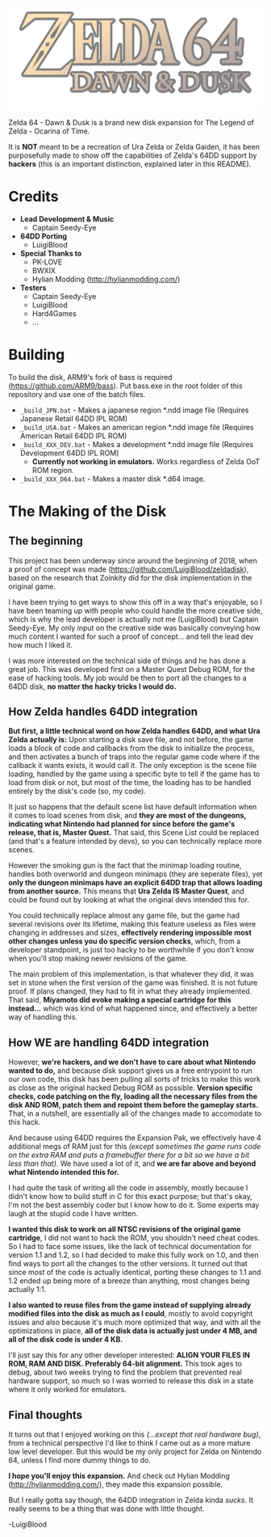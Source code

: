![Zelda 64 - Dawn &amp; Dusk](./images/64DD_Logo.png)

Zelda 64 - Dawn &amp; Dusk is a brand new disk expansion for The Legend of Zelda - Ocarina of Time.

It is **NOT** meant to be a recreation of Ura Zelda or Zelda Gaiden, it has been purposefully made to show off the capabilities of Zelda's 64DD support by **hackers** (this is an important distinction, explained later in this README).

# Credits
 * **Lead Development & Music**
   * Captain Seedy-Eye
 * **64DD Porting**
   * LuigiBlood
 * **Special Thanks to**
   * PK-LOVE
   * BWXIX
   * Hylian Modding (http://hylianmodding.com/)
 * **Testers**
   * Captain Seedy-Eye
   * LuigiBlood
   * Hard4Games
   * ...

# Building

To build the disk, ARM9's fork of bass is required (https://github.com/ARM9/bass).
Put bass.exe in the root folder of this repository and use one of the batch files.

 * `_build_JPN.bat` - Makes a japanese region \*.ndd image file (Requires Japanese Retail 64DD IPL ROM)
 * `_build_USA.bat` - Makes an american region \*.ndd image file (Requires American Retail 64DD IPL ROM)
 * `_build_XXX_DEV.bat` - Makes a development \*.ndd image file (Requires Development 64DD IPL ROM)
   * **Currently not working in emulators.** Works regardless of Zelda OoT ROM region.
 * `_build_XXX_D64.bat` - Makes a master disk \*.d64 image.

# The Making of the Disk

## The beginning
This project has been underway since around the beginning of 2018, when a proof of concept was made (https://github.com/LuigiBlood/zeldadisk), based on the research that Zoinkity did for the disk implementation in the original game.

I have been trying to get ways to show this off in a way that's enjoyable, so I have been teaming up with people who could handle the more creative side, which is why the lead developer is actually not me (LuigiBlood) but Captain Seedy-Eye. My only input on the creative side was basically conveying how much content I wanted for such a proof of concept... and tell the lead dev how much I liked it.

I was more interested on the technical side of things and he has done a great job. This was developed first on a Master Quest Debug ROM, for the ease of hacking tools. My job would be then to port all the changes to a 64DD disk, **no matter the hacky tricks I would do.**

## How Zelda handles 64DD integration
**But first, a little technical word on how Zelda handles 64DD, and what Ura Zelda actually is:** Upon starting a disk save file, and not before, the game loads a block of code and callbacks from the disk to initialize the process, and then activates a bunch of traps into the regular game code where if the callback it wants exists, it would call it. The only exception is the scene file loading, handled by the game using a specific byte to tell if the game has to load from disk or not, but most of the time, the loading has to be handled entirely by the disk's code (so, my code).

It just so happens that the default scene list have default information when it comes to load scenes from disk, and **they are most of the dungeons, indicating what Nintendo had planned for since before the game's release, that is, Master Quest.** That said, this Scene List could be replaced (and that's a feature intended by devs), so you can technically replace more scenes.

However the smoking gun is the fact that the minimap loading routine, handles both overworld and dungeon minimaps (they are seperate files), yet **only the dungeon minimaps have an explicit 64DD trap that allows loading from another source.** This means that **Ura Zelda IS Master Quest**, and could be found out by looking at what the original devs intended this for.

You could technically replace almost any game file, but the game had several revisions over its lifetime, making this feature useless as files were changing in addresses and sizes, **effectively rendering impossible most other changes unless you do specific version checks**, which, from a developer standpoint, is just too hacky to be worthwhile if you don't know when you'll stop making newer revisions of the game.

The main problem of this implementation, is that whatever they did, it was set in stone when the first version of the game was finished. It is not future proof. If plans changed, they had to fit in what they already implemented. That said, **Miyamoto did evoke making a special cartridge for this instead...** which was kind of what happened since, and effectively a better way of handling this.

## How WE are handling 64DD integration
However, **we're hackers, and we don't have to care about what Nintendo wanted to do,** and because disk support gives us a free entrypoint to run our own code, this disk has been pulling all sorts of tricks to make this work as close as the original hacked Debug ROM as possible. **Version specific checks, code patching on the fly, loading all the necessary files from the disk AND ROM, patch them and repoint them before the gameplay starts.** That, in a nutshell, are essentially all of the changes made to accomodate to this hack.

And because using 64DD requires the Expansion Pak, we effectively have 4 additional megs of RAM just for this _(except sometimes the game runs code on the extra RAM and puts a framebuffer there for a bit so we have a bit less than that)_. We have used a lot of it, and **we are far above and beyond what Nintendo intended this for.**

I had quite the task of writing all the code in assembly, mostly because I didn't know how to build stuff in C for this exact purpose; but that's okay, I'm not the best assembly coder but I know how to do it. Some experts may laugh at the stupid code I have written.

**I wanted this disk to work on all NTSC revisions of the original game cartridge**, I did not want to hack the ROM, you shouldn't need cheat codes. So I had to face some issues, like the lack of technical documentation for version 1.1 and 1.2, so I had decided to make this fully work on 1.0, and then find ways to port all the changes to the other versions. It turned out that since most of the code is actually identical, porting these changes to 1.1 and 1.2 ended up being more of a breeze than anything, most changes being actually 1:1.

**I also wanted to reuse files from the game instead of supplying already modified files into the disk as much as I could**, mostly to avoid copyright issues and also because it's much more optimized that way, and with all the optimizations in place, **all of the disk data is actually just under 4 MB, and all of the disk code is under 4 KB.**

I'll just say this for any other developer interested: **ALIGN YOUR FILES IN ROM, RAM AND DISK. Preferably 64-bit alignment.** This took ages to debug, about two weeks trying to find the problem that prevented real hardware support, so much so I was worried to release this disk in a state where it only worked for emulators.

## Final thoughts
It turns out that I enjoyed working on this _(...except that real hardware bug)_, from a technical perspective I'd like to think I came out as a more mature low level developer. But this would be my only project for Zelda on Nintendo 64, unless I find more dummy things to do.

**I hope you'll enjoy this expansion.** And check out Hylian Modding (http://hylianmodding.com/), they made this expansion possible.

But I really gotta say though, the 64DD integration in Zelda kinda _sucks_. It really seems to be a thing that was done with little thought.

-LuigiBlood
